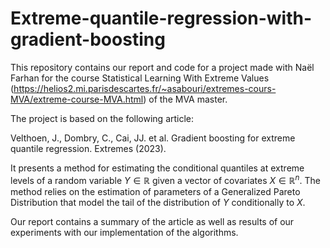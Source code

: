 # Extreme-quantile-regression-with-gradient-boosting

This repository contains our report and code for a project made with Naël Farhan for the course Statistical Learning With Extreme Values (https://helios2.mi.parisdescartes.fr/~asabouri/extremes-cours-MVA/extreme-course-MVA.html) of the MVA master.

The project is based on the following article:

Velthoen, J., Dombry, C., Cai, JJ. et al. Gradient boosting for extreme quantile regression. Extremes
(2023).

It presents a method for estimating the conditional quantiles at extreme levels of a random variable $Y \in \mathbb{R}$ given a vector of covariates $X \in \mathbb{R}^n$.
The method relies on the estimation of parameters of a Generalized Pareto Distribution that model the tail of the distribution of $Y$ conditionally to $X$.

Our report contains a summary of the article as well as results of our experiments with our implementation of the algorithms.
